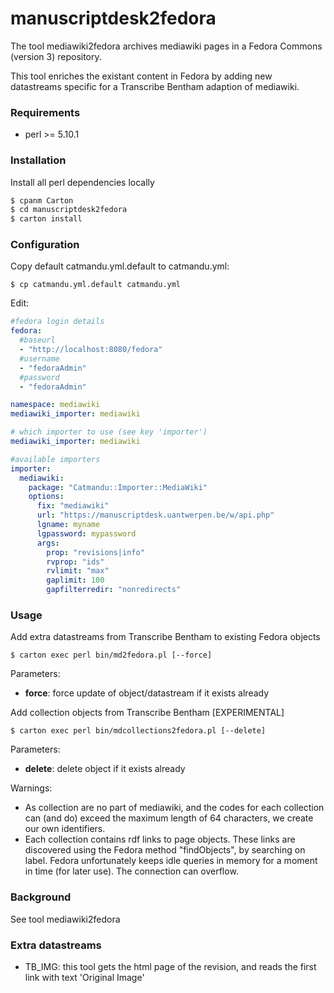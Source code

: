 manuscriptdesk2fedora
=====================

The tool mediawiki2fedora archives mediawiki pages in a Fedora Commons (version 3) repository.

This tool enriches the existant content in Fedora by adding new datastreams specific for
a Transcribe Bentham adaption of mediawiki.

### Requirements
* perl >= 5.10.1

### Installation

Install all perl dependencies locally
```sh
$ cpanm Carton
$ cd manuscriptdesk2fedora
$ carton install
```
### Configuration
Copy default catmandu.yml.default to catmandu.yml:
```
$ cp catmandu.yml.default catmandu.yml
```
Edit:
```yml
#fedora login details
fedora:
  #baseurl
  - "http://localhost:8080/fedora"
  #username
  - "fedoraAdmin"
  #password
  - "fedoraAdmin"

namespace: mediawiki
mediawiki_importer: mediawiki

# which importer to use (see key 'importer')
mediawiki_importer: mediawiki

#available importers
importer:
  mediawiki:
    package: "Catmandu::Importer::MediaWiki"
    options:
      fix: "mediawiki"
      url: "https://manuscriptdesk.uantwerpen.be/w/api.php"
      lgname: myname
      lgpassword: mypassword
      args:
        prop: "revisions|info"
        rvprop: "ids"
        rvlimit: "max"
        gaplimit: 100
        gapfilterredir: "nonredirects"
```

### Usage

Add extra datastreams from Transcribe Bentham to existing Fedora objects
```
$ carton exec perl bin/md2fedora.pl [--force]
```
Parameters:
  - **force**: force update of object/datastream if it exists already

Add collection objects from Transcribe Bentham [EXPERIMENTAL]
```
$ carton exec perl bin/mdcollections2fedora.pl [--delete]
```
Parameters:
  - **delete**: delete object if it exists already

Warnings:
  - As collection are no part of mediawiki, and the codes for each collection can (and do) exceed the maximum length of 64 characters, we create our own identifiers.
  - Each collection contains rdf links to page objects. These links are discovered using the Fedora method "findObjects", by searching on label. Fedora unfortunately keeps idle queries in memory for a moment in time (for later use). The connection can overflow.


### Background

See tool mediawiki2fedora

### Extra datastreams

* TB_IMG: this tool gets the html page of the revision, and reads the first link with text 'Original Image'
